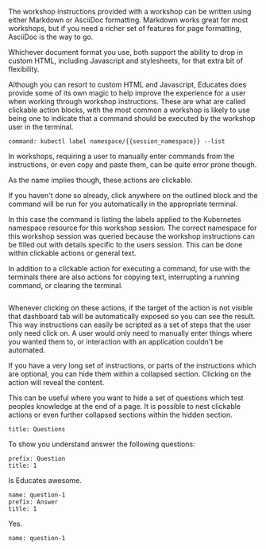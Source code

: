 The workshop instructions provided with a workshop can be written using either Markdown or AsciiDoc formatting. Markdown works great for most workshops, but if you need a richer set of features for page formatting, AsciiDoc is the way to go.

Whichever document format you use, both support the ability to drop in custom HTML, including Javascript and stylesheets, for that extra bit of flexibility.

Although you can resort to custom HTML and Javascript, Educates does provide some of its own magic to help improve the experience for a user when working through workshop instructions. These are what are called clickable action blocks, with the most common a workshop is likely to use being one to indicate that a command should be executed by the workshop user in the terminal.

```terminal:execute
command: kubectl label namespace/{{session_namespace}} --list
```

In workshops, requiring a user to manually enter commands from the instructions, or even copy and paste them, can be quite error prone though.

As the name implies though, these actions are clickable.

If you haven't done so already, click anywhere on the outlined block and the command will be run for you automatically in the appropriate terminal.

In this case the command is listing the labels applied to the Kubernetes namespace resource for this workshop session. The correct namespace for this workshop session was queried because the workshop instructions can be filled out with details specific to the users session. This can be done within clickable actions or general text.

In addition to a clickable action for executing a command, for use with the terminals there are also actions for copying text, interrupting a running command, or clearing the terminal.

```terminal:clear-all
```

Whenever clicking on these actions, if the target of the action is not visible that dashboard tab will be automatically exposed so you can see the result. This way instructions can easily be scripted as a set of steps that the user only need click on. A user would only need to manually enter things where you wanted them to, or interaction with an application couldn't be automated.

If you have a very long set of instructions, or parts of the instructions which are optional, you can hide them within a collapsed section. Clicking on the action will reveal the content.

This can be useful where you want to hide a set of questions which test peoples knowledge at the end of a page. It is possible to nest clickable actions or even further collapsed sections within the hidden section.

```section:begin
title: Questions
```

To show you understand answer the following questions:

```section:heading
prefix: Question
title: 1
```

Is Educates awesome.

```section:begin
name: question-1
prefix: Answer
title: 1
```

Yes.

```section:end
name: question-1
```

```section:end
```
